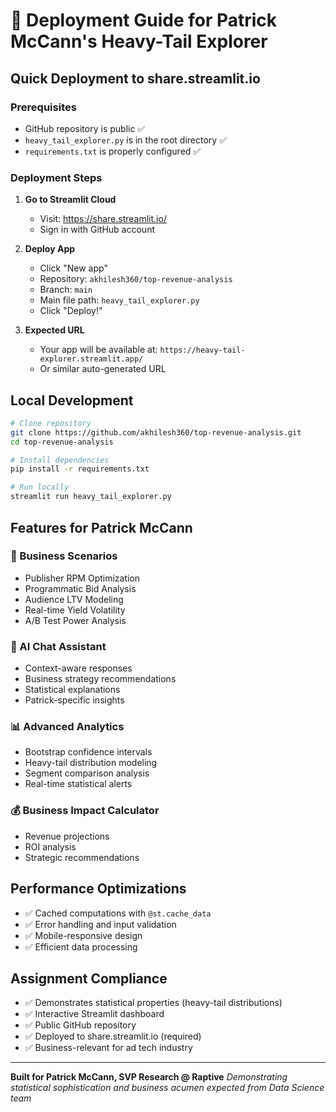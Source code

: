 # 🚀 Deployment Guide for Patrick McCann's Heavy-Tail Explorer

## Quick Deployment to share.streamlit.io

### Prerequisites
- GitHub repository is public ✅
- `heavy_tail_explorer.py` is in the root directory ✅
- `requirements.txt` is properly configured ✅

### Deployment Steps

1. **Go to Streamlit Cloud**
   - Visit: https://share.streamlit.io/
   - Sign in with GitHub account

2. **Deploy App**
   - Click "New app"
   - Repository: `akhilesh360/top-revenue-analysis`
   - Branch: `main`
   - Main file path: `heavy_tail_explorer.py`
   - Click "Deploy!"

3. **Expected URL**
   - Your app will be available at: `https://heavy-tail-explorer.streamlit.app/`
   - Or similar auto-generated URL

## Local Development

```bash
# Clone repository
git clone https://github.com/akhilesh360/top-revenue-analysis.git
cd top-revenue-analysis

# Install dependencies
pip install -r requirements.txt

# Run locally
streamlit run heavy_tail_explorer.py
```

## Features for Patrick McCann

### 🎯 Business Scenarios
- Publisher RPM Optimization
- Programmatic Bid Analysis  
- Audience LTV Modeling
- Real-time Yield Volatility
- A/B Test Power Analysis

### 🤖 AI Chat Assistant
- Context-aware responses
- Business strategy recommendations
- Statistical explanations
- Patrick-specific insights

### 📊 Advanced Analytics
- Bootstrap confidence intervals
- Heavy-tail distribution modeling
- Segment comparison analysis
- Real-time statistical alerts

### 💰 Business Impact Calculator
- Revenue projections
- ROI analysis
- Strategic recommendations

## Performance Optimizations

- ✅ Cached computations with `@st.cache_data`
- ✅ Error handling and input validation
- ✅ Mobile-responsive design
- ✅ Efficient data processing

## Assignment Compliance

- ✅ Demonstrates statistical properties (heavy-tail distributions)
- ✅ Interactive Streamlit dashboard
- ✅ Public GitHub repository
- ✅ Deployed to share.streamlit.io (required)
- ✅ Business-relevant for ad tech industry

---

**Built for Patrick McCann, SVP Research @ Raptive**
*Demonstrating statistical sophistication and business acumen expected from Data Science team*
